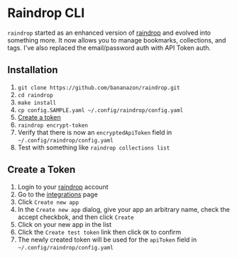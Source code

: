 # Raindrop CLI

`raindrop` started as an enhanced version of [raindrop](https://github.com/gugray/raindrop) and evolved into something more. It now allows you to manage bookmarks, collections, and tags. I've also replaced the email/password auth with API Token auth.

## Installation

1. `git clone https://github.com/bananazon/raindrop.git`
2. `cd raindrop`
3. `make install`
4. `cp config.SAMPLE.yaml ~/.config/raindrop/config.yaml`
5. [Create a token](#create-a-token)
6. `raindrop encrypt-token`
7. Verify that there is now an `encryptedApiToken` field in `~/.config/raindrop/config.yaml`
8. Test with something like `raindrop collections list`

## Create a Token
1. Login to your [raindrop](https://raindrop.io) account
2. Go to the [integrations](https://app.raindrop.io/settings/integrations) page
3. Click `Create new app`
4. In the `Create new app` dialog, give your app an arbitrary name, check the accept checkbok, and then click `Create`
5. Click on your new app in the list
6. Click the `Create test token` link then click `OK` to confirm
7. The newly created token will be used for the `apiToken` field in `~/.config/raindrop/config.yaml`
